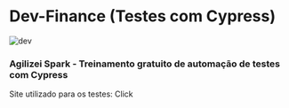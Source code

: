 # Dev-Finance (Testes com Cypress)
 
![dev](https://user-images.githubusercontent.com/71274564/160671323-541cf8c3-12f2-4b93-8205-839d0e52df76.png)

### Agilizei Spark - Treinamento gratuito de automação de testes com Cypress
Site utilizado para os testes: <a hef=https://dev-finance.netlify.app/>Click</a>

